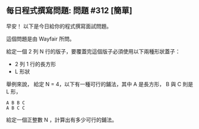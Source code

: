 ## 每日程式撰寫問題: 問題 #312 [簡單]

早安！ 以下是今日給你的程式撰寫面試問題。

這個問題是由 Wayfair 所問。

給定一個 2 列 N 行的版子，要覆蓋完這個版子必須使用以下兩種形狀蓋子：
- 2 列 1 行的長方形
- L 形狀

舉例來說， 給定 N = 4，以下有一種可行的鋪法，其中 A 是長方形， B 與 C 則是 L 形，

```
A B B C
A B C C
```

給定一個正整數 N ，計算出有多少可行的鋪法。